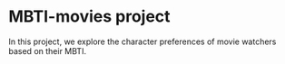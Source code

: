 # MBTI-movies project
 In this project, we explore the character preferences of movie watchers based on their MBTI. 
